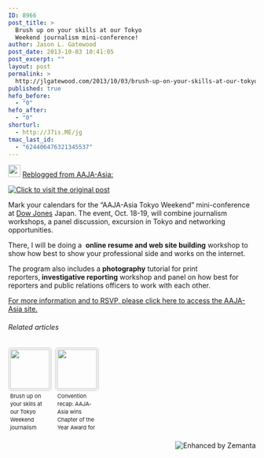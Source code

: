 ```yaml
---
ID: 8966
post_title: >
  Brush up on your skills at our Tokyo
  Weekend journalism mini-conference!
author: Jason L. Gatewood
post_date: 2013-10-03 10:41:05
post_excerpt: ""
layout: post
permalink: >
  http://jlgatewood.com/2013/10/03/brush-up-on-your-skills-at-our-tokyo-weekend-journalism-mini-conference/
published: true
hefo_before:
  - "0"
hefo_after:
  - "0"
shorturl:
  - http://J7is.ME/jg
tmac_last_id:
  - "624406476321345537"
---
```

<div class="entry">
<div class="reblog-post">
<p class="reblog-from"><img class="avatar avatar-25" src="http://jlgatewood.com/wp-content/uploads/2014/01/37834a839dd59df0d5874c323342d38cs25ampdidenticonamprG" alt="" width="25" height="25" /> <a href="http://aajaasia.wordpress.com/2013/10/02/brush-up-on-your-skills-at-the-tokyo-weekend-mini-conference/">Reblogged from AAJA-Asia:</a></p>

<div class="wpcom-enhanced-excerpt">
<div class="wpcom-enhanced-excerpt-content">

<a href="http://aajaasia.wordpress.com/2013/10/02/brush-up-on-your-skills-at-the-tokyo-weekend-mini-conference/" target="_self"><img class="size-full" src="http://jlgatewood.com/wp-content/uploads/2014/01/gate.jpgw604amph497" alt="Click to visit the original post" /></a>

Mark your calendars for the “AAJA-Asia Tokyo Weekend” mini-conference at <a class="zem_slink" title="Dow Jones &amp; Company" href="http://en.wikipedia.org/wiki/Dow_Jones_%26_Company" rel="wikipedia" target="_blank">Dow Jones</a> Japan. The event, Oct. 18-19, will combine journalism workshops, a panel discussion, excursion in Tokyo and networking opportunities.

There, I will be doing a  <strong>online resume and web site building</strong> workshop to show how best to show your professional side and works on the internet.

The program also includes a <strong>photography</strong> tutorial for print reporters,<strong> investigative reporting</strong> workshop and panel on how best for reporters and public relations officers to work with each other.

</div>
<p class="read-more"><a href="http://aajaasia.wordpress.com/2013/10/02/brush-up-on-your-skills-at-the-tokyo-weekend-mini-conference/" target="_self">For more information and to RSVP, please click here to access the AAJA-Asia site.
</a></p>

</div>
</div>
<div class="reblogger-note"></div>
</div>
<h6 class="zemanta-related-title" style="font-size: 1em;">Related articles</h6>
<ul class="zemanta-article-ul zemanta-article-ul-image" style="margin: 0; padding: 0; overflow: hidden;">
	<li class="zemanta-article-ul-li-image zemanta-article-ul-li" style="padding: 0; background: none; list-style: none; display: block; float: left; vertical-align: top; text-align: left; width: 84px; font-size: 11px; margin: 2px 10px 10px 2px;"><a style="box-shadow: 0px 0px 4px #999; padding: 2px; display: block; border-radius: 2px; text-decoration: none;" href="http://aajaasia.wordpress.com/2013/10/02/brush-up-on-your-skills-at-the-tokyo-weekend-mini-conference/" target="_blank"><img style="padding: 0; margin: 0; border: 0; display: block; width: 80px; max-width: 100%;" src="http://jlgatewood.com/wp-content/uploads/2014/01/207555395_80_80.jpg" alt="" /></a><a style="display: block; overflow: hidden; text-decoration: none; line-height: 12pt; height: 80px; padding: 5px 2px 0 2px;" href="http://aajaasia.wordpress.com/2013/10/02/brush-up-on-your-skills-at-the-tokyo-weekend-mini-conference/" target="_blank">Brush up on your skills at our Tokyo Weekend journalism mini-conference</a></li>
	<li class="zemanta-article-ul-li-image zemanta-article-ul-li" style="padding: 0; background: none; list-style: none; display: block; float: left; vertical-align: top; text-align: left; width: 84px; font-size: 11px; margin: 2px 10px 10px 2px;"><a style="box-shadow: 0px 0px 4px #999; padding: 2px; display: block; border-radius: 2px; text-decoration: none;" href="http://aajaasia.wordpress.com/2013/09/15/convention-recap-aaja-asia-wins-chapter-of-the-year-award-for-2nd-year/" target="_blank"><img style="padding: 0; margin: 0; border: 0; display: block; width: 80px; max-width: 100%;" src="http://jlgatewood.com/wp-content/uploads/2014/01/206974642_80_80.jpg" alt="" /></a><a style="display: block; overflow: hidden; text-decoration: none; line-height: 12pt; height: 80px; padding: 5px 2px 0 2px;" href="http://aajaasia.wordpress.com/2013/09/15/convention-recap-aaja-asia-wins-chapter-of-the-year-award-for-2nd-year/" target="_blank">Convention recap: AAJA-Asia wins Chapter of the Year Award for 2nd year</a></li>
</ul>
<div class="zemanta-pixie" style="margin-top: 10px; height: 15px;"><a class="zemanta-pixie-a" title="Enhanced by Zemanta" href="http://www.zemanta.com/?px"><img class="zemanta-pixie-img" style="border: none; float: right;" src="http://img.zemanta.com/zemified_h.png?x-id=98a26d52-0fc3-4f35-b61b-0c3e5abe0ec8" alt="Enhanced by Zemanta" /></a></div>